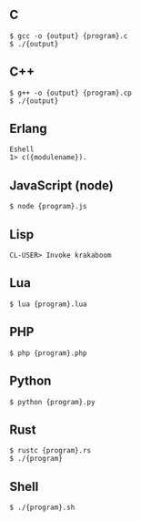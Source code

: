 ## C

```
$ gcc -o {output} {program}.c
$ ./{output}
```

## C++

```
$ g++ -o {output} {program}.cp
$ ./{output}
```

## Erlang

```
Eshell
1> c({modulename}).
```

## JavaScript (node)

```
$ node {program}.js
```

## Lisp

```
CL-USER> Invoke krakaboom
```

## Lua

```
$ lua {program}.lua
```

## PHP

```
$ php {program}.php
```

## Python

```
$ python {program}.py
```

## Rust

```
$ rustc {program}.rs
$ ./{program}
```

## Shell

```
$ ./{program}.sh
```
